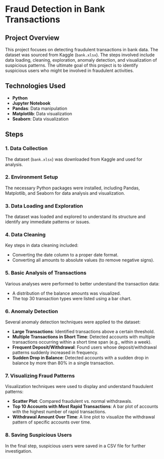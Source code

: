 # Fraud Detection in Bank Transactions

## Project Overview
This project focuses on detecting fraudulent transactions in bank data. The dataset was sourced from Kaggle (`bank.xlsx`). The steps involved include data loading, cleaning, exploration, anomaly detection, and visualization of suspicious patterns. The ultimate goal of this project is to identify suspicious users who might be involved in fraudulent activities.

## Technologies Used
- **Python**
- **Jupyter Notebook**
- **Pandas**: Data manipulation
- **Matplotlib**: Data visualization
- **Seaborn**: Data visualization

## Steps

### 1. Data Collection
The dataset (`bank.xlsx`) was downloaded from Kaggle and used for analysis.

### 2. Environment Setup
The necessary Python packages were installed, including Pandas, Matplotlib, and Seaborn for data analysis and visualization.

### 3. Data Loading and Exploration
The dataset was loaded and explored to understand its structure and identify any immediate patterns or issues.

### 4. Data Cleaning
Key steps in data cleaning included:
- Converting the date column to a proper date format.
- Converting all amounts to absolute values (to remove negative signs).

### 5. Basic Analysis of Transactions
Various analyses were performed to better understand the transaction data:
- A distribution of the balance amounts was visualized.
- The top 30 transaction types were listed using a bar chart.

### 6. Anomaly Detection
Several anomaly detection techniques were applied to the dataset:
- **Large Transactions**: Identified transactions above a certain threshold.
- **Multiple Transactions in Short Time**: Detected accounts with multiple transactions occurring within a short time span (e.g., within a week).
- **Frequent Deposit/Withdrawal**: Found users whose deposit/withdrawal patterns suddenly increased in frequency.
- **Sudden Drop in Balance**: Detected accounts with a sudden drop in balance by more than 80% in a single transaction.

### 7. Visualizing Fraud Patterns
Visualization techniques were used to display and understand fraudulent patterns:
- **Scatter Plot**: Compared fraudulent vs. normal withdrawals.
- **Top 10 Accounts with Most Rapid Transactions**: A bar plot of accounts with the highest number of rapid transactions.
- **Withdrawal Amount Over Time**: A line plot to visualize the withdrawal pattern of specific accounts over time.

### 8. Saving Suspicious Users
In the final step, suspicious users were saved in a CSV file for further investigation.
